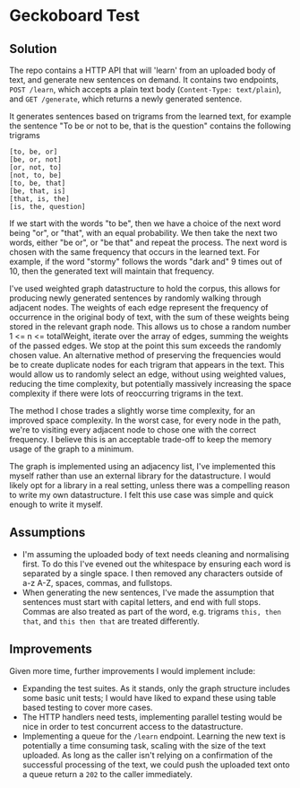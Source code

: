 # Geckoboard Test

## Solution

The repo contains a HTTP API that will 'learn' from an uploaded body of text, and generate new sentences on demand.
It contains two endpoints, `POST /learn`, which accepts a plain text body (`Content-Type: text/plain`),
and `GET /generate`, which returns a newly generated sentence.

It generates sentences based on trigrams from the learned text, for example the sentence "To be or not to be, that is the question" contains the following trigrams
```
[to, be, or]
[be, or, not]
[or, not, to]
[not, to, be]
[to, be, that]
[be, that, is]
[that, is, the]
[is, the, question]
```

If we start with the words "to be", then we have a choice of the next word being "or", or "that", with an equal probability. We then take the next two words, either "be or", or "be that" and repeat the process. The next word is chosen with the same frequency that occurs in the learned text. For example, if the word "stormy" follows the words "dark and" 9 times out of 10, then the generated text will maintain that frequency.

I've used weighted graph datastructure to hold the corpus, this allows for producing newly generated sentences by randomly walking through adjacent nodes.
The weights of each edge represent the frequency of occurrence in the original body of text, with the sum of these weights being stored in the relevant graph node. 
This allows us to chose a random number 1 <= n <= totalWeight, iterate over the array of edges, summing the weights of the passed edges. We stop at the point this sum exceeds the randomly chosen value. An alternative method of preserving the frequencies would be to create duplicate nodes for each trigram that appears in the text. This would allow us to randomly select an edge, without using weighted values, reducing the time complexity, but potentially massively increasing the space complexity if there were lots of reoccurring trigrams in the text.

The method I chose trades a slightly worse time complexity, for an improved space complexity. In the worst case, for every node in the path, we're to visiting every adjacent node to chose one with the correct frequency. I believe this is an acceptable trade-off to keep the memory usage of the graph to a minimum.

The graph is implemented using an adjacency list, I've implemented this myself rather than use an external library for the datastructure. I would likely opt for a library in a real setting, unless there was a compelling reason to write my own datastructure. I felt this use case was simple and quick enough to write it myself.

## Assumptions

- I'm assuming the uploaded body of text needs cleaning and normalising first. To do this I've evened out the whitespace by ensuring each word is separated by a single space. I then removed any characters outside of a-z A-Z, spaces, commas, and fullstops.
- When generating the new sentences, I've made the assumption that sentences must start with capital letters, and end with full stops. Commas are also treated as part of the word, e.g. trigrams `this, then that`, and `this then that` are treated differently.

## Improvements

Given more time, further improvements I would implement include:

- Expanding the test suites. As it stands, only the graph structure includes some basic unit tests; I would have liked to expand these using table based testing to cover more cases.
- The HTTP handlers need tests, implementing parallel testing would be nice in order to test concurrent access to the datastructure.
- Implementing a queue for the `/learn` endpoint. Learning the new text is potentially a time consuming task, scaling with the size of the text uploaded. As long as the caller isn't relying on a confirmation of the successful processing of the text, we could push the uploaded text onto a queue return a `202` to the caller immediately.

